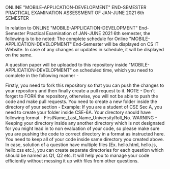 ONLINE "MOBILE-APPLICATION-DEVELOPMENT" END-SEMESTER PRACTICAL EXAMINATION ASSESSMENT OF JAN-JUNE 2021 6th SEMESTER

In relation to ONLINE "MOBILE-APPLICATION-DEVELOPMENT" End-Semester Practical Examination of JAN-JUNE 2021 6th semester, the following is to be noted: The complete schedule for Online "MOBILE-APPLICATION-DEVELOPMENT" End-Semester will be displayed on CS IT Website. In case of any changes or updates in schedule, it will be displayed on the same.

A question paper will be uploaded to this repository inside "MOBILE-APPLICATION-DEVELOPMENT" on scheduled time, which you need to complete in the following manner -

Firstly, you need to fork this repository so that you can push the changes to your repository and then finally create a pull request to it. NOTE - Don't forget to FORK the repository, otherwise, you will not be able to push the code and make pull requests. You need to create a new folder inside the directory of your section - Example: If you are a student of CSE Sec A, you need to create your folder inside CSE-6A. Your directory should have following format - FirstName_Last_Name_UniversityRoll_No. WARNING - Keeping your directory inside any another directory which is not designated for you might lead in to non evaluation of your code, so please make sure you are pushing the code to correct directory in a format as instructed here. You need to keep all of your code inside same directory you created above. In case, solution of a question have multiple files (Ex. hello.html, hello.js, hello.css etc.), you can create separate directories for each question which should be named as Q1, Q2 etc. It will help you to manage your code efficiently without messing it up with files from other questions.
